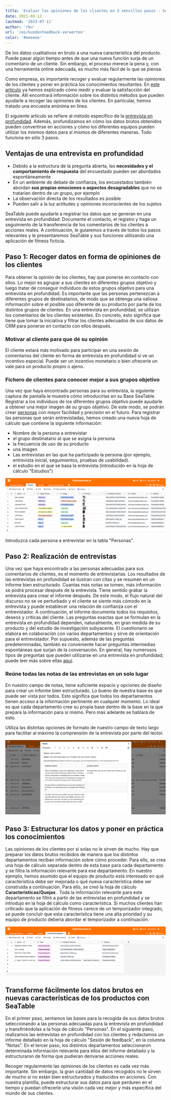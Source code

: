 ```yaml
---
title: 'Evaluar las opiniones de los clientes en 3 sencillos pasos - SeaTable'
date: 2021-03-12
lastmod: '2023-07-11'
author: 'rbu'
url: '/es/kundenfeedback-verwerten'
color: '#eeeeee'
---
```


De los datos cualitativos en bruto a una nueva característica del producto. Puede pasar algún tiempo antes de que una nueva función surja de un comentario de un cliente. Sin embargo, el proceso merece la pena y, con una herramienta online adecuada, es mucho más fácil de lo que se piensa.

Como empresa, es importante recoger y evaluar regularmente las opiniones de los clientes y poner en práctica los conocimientos resultantes. En [este artículo](https://seatable.io/es/kundenzufriedenheit-messen-auswerten-und-steigern/) ya hemos explicado cómo medir y evaluar la satisfacción del cliente. Allí encontrará información sobre los distintos métodos que pueden ayudarle a recoger las opiniones de los clientes. En particular, hemos tratado una encuesta anónima en línea.

El siguiente artículo se refiere al método específico de la [entrevista en profundidad](https://de.wikipedia.org/wiki/Tiefeninterview). Además, profundizamos en cómo los datos brutos obtenidos pueden convertirse en acciones y cómo los diferentes equipos pueden utilizar los mismos datos para sí mismos de diferentes maneras. Todo funciona en sólo 3 pasos.

## Ventajas de una entrevista en profundidad

- Debido a la estructura de la pregunta abierta, las **necesidades y el comportamiento de respuesta** del encuestado pueden ser abordados espontáneamente
- En un ambiente de debate de confianza, los encuestados también abordan **sus propias emociones o aspectos desagradables** que no se tratarían dentro de un grupo, por ejemplo
- La observación directa de los resultados es posible
- Pueden salir a la luz actitudes y opiniones inconscientes de los sujetos

SeaTable puede ayudarle a registrar los datos que se generan en una entrevista en profundidad: Documente el contacto, el registro y haga un seguimiento de la transferencia de los comentarios de los clientes a acciones reales. A continuación, le guiaremos a través de todos los pasos relevantes y le presentaremos SeaTable y sus funciones utilizando una aplicación de fitness ficticia.

## Paso 1: Recoger datos en forma de opiniones de los clientes

Para obtener la opinión de los clientes, hay que ponerse en contacto con ellos. Lo mejor es agrupar a sus clientes en diferentes grupos objetivo y luego tratar de conseguir individuos de estos grupos objetivo para una entrevista en profundidad. Es importante que las personas pertenezcan a diferentes grupos de destinatarios, de modo que se obtenga una valiosa información sobre el posible uso diferente de su producto por parte de los distintos grupos de clientes. En una entrevista en profundidad, se utilizan los comentarios de los clientes existentes. En concreto, esto significa que tiene que tomar la iniciativa y filtrar los clientes adecuados de sus datos de CRM para ponerse en contacto con ellos después.

### Motivar al cliente para que dé su opinión

El cliente estará más motivado para participar en una sesión de comentarios del cliente en forma de entrevista en profundidad si ve un incentivo especial. Puede ser un incentivo monetario o bien ofrecerle un vale para un producto propio o ajeno.

### Fichero de clientes para conocer mejor a sus grupos objetivo

Una vez que haya encontrado personas para su entrevista, la siguiente captura de pantalla le muestra cómo introducirlas en su Base SeaTable. Registrar a los individuos de los diferentes grupos objetivo puede ayudarle a obtener una mejor imagen de su grupo objetivo. De este modo, se podrán crear [personas](https://buffer.com/library/marketing-personas-beginners-guide/) con mayor facilidad y precisión en el futuro. Para registrar las personas que serán entrevistadas, hemos creado una nueva hoja de cálculo que contiene la siguiente información:

- Nombre de la persona a entrevistar
- el grupo destinatario al que se asigna la persona
- la frecuencia de uso de su producto
- una imagen
- Las entrevistas en las que ha participado la persona (por ejemplo, entrevista inicial, seguimientos, pruebas de usabilidad).
- el estudio en el que se basa la entrevista (introducido en la hoja de cálculo "Estudios")

![Comentarios de los clientes](images/Bildschirmfoto-2021-03-12-um-13.27.47.png)

Introduzca cada persona a entrevistar en la tabla "Personas".

## Paso 2: Realización de entrevistas

Una vez que haya encontrado a las personas adecuadas para sus comentarios de clientes, es el momento de entrevistarlas. Los resultados de las entrevistas en profundidad se ilustran con citas y se resumen en un informe bien estructurado. Cuantas más notas se tomen, más información se podrá procesar después de la entrevista. Tiene sentido grabar la entrevista para crear el informe después. De este modo, el flujo natural del discurso no se ve perturbado y el cliente se siente más cómodo en la entrevista y puede establecer una relación de confianza con el entrevistador. A continuación, el informe documenta todos los requisitos, deseos y críticas del cliente. Las preguntas exactas que se formulan en la entrevista en profundidad dependen, naturalmente, en gran medida de su producto y del estudio de investigación subyacente. El cuestionario se elabora en colaboración con varios departamentos y sirve de orientación para el entrevistador. Por supuesto, además de las preguntas predeterminadas, también es conveniente hacer preguntas intermedias espontáneas que surjan de la conversación. En general, hay numerosos tipos de preguntas que pueden utilizarse en una entrevista en profundidad; puede leer más sobre ellas [aquí](https://wpgs.de/fachtexte/qualitative-interviews/9-mit-qualitativen-fragen-in-die-tiefe-gehen/).

### Reúne todas las notas de las entrevistas en un solo lugar

En nuestro campo de notas, tiene suficiente espacio y opciones de diseño para crear un informe bien estructurado. Lo bueno de nuestra base es que puede ser vista por todos. Esto significa que todos los departamentos tienen acceso a la información pertinente en cualquier momento. Lo ideal es que cada departamento cree su propia base dentro de la base en la que prepara la información para sí mismo. Pero más adelante se hablará de esto.

Utiliza las distintas opciones de formato de nuestro campo de texto largo para facilitar al máximo la comprensión de la entrevista por parte del lector.

![Comentarios de los clientes](images/Bildschirmfoto-2021-03-12-um-13.53.44.png)

## Paso 3: Estructurar los datos y poner en práctica los conocimientos

Las opiniones de los clientes por sí solas no le sirven de mucho. Hay que preparar los datos brutos recibidos de manera que los distintos departamentos reciban información sobre cómo proceder. Para ello, se crea una hoja de cálculo separada dentro de esta base para cada departamento y se filtra la información relevante para ese departamento. En nuestro ejemplo, hemos asumido que el equipo de producto está interesado en qué característica debe ser mejorada o qué nueva característica debe ser construida a continuación. Para ello, se creó la hoja de cálculo **Características/Quejas** . Toda la información relevante para este departamento se filtró a partir de las entrevistas en profundidad y se introdujo en la hoja de cálculo como característica. Si muchos clientes han criticado que la aplicación de fitness carece de un temporizador integrado, se puede concluir que esta característica tiene una alta prioridad y su equipo de producto debería abordar el temporizador a continuación.

![Comentarios de los clientes](images/Bildschirmfoto-2021-03-12-um-14.10.19.png)

## Transforme fácilmente los datos brutos en nuevas características de los productos con SeaTable

En el primer paso, sentamos las bases para la recogida de sus datos brutos seleccionando a las personas adecuadas para la entrevista en profundidad y transfiriéndolas a la hoja de cálculo "Personas". En el siguiente paso, realizamos las entrevistas en profundidad con los clientes y redactamos un informe detallado en la hoja de cálculo "Sesión de feedback", en la columna "Notas". En el tercer paso, los distintos departamentos seleccionaron determinada información relevante para ellos del informe detallado y la estructuraron de forma que pudieran derivarse acciones reales.

Recoger regularmente las opiniones de los clientes es cada vez más importante. Sin embargo, la gran cantidad de datos recogidos no le sirven de mucho si no están bien estructurados y traducidos en acciones. Con nuestra plantilla, puede estructurar sus datos para que perduren en el tiempo y puedan ofrecerle una visión cada vez mejor y más específica del mundo de sus clientes.
